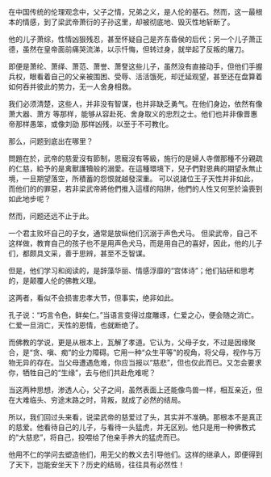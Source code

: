 在中国传统的伦理观念中，父子之情，兄弟之义，是人伦的基石。然而，这一最根本的情感，到了梁武帝萧衍的子孙这里，却被彻底地、毁灭性地斩断了。

他的儿子萧综，性情凶狠残忍，甚至怀疑自己是齐东昏侯的后代；另一个儿子萧正德，虽然在皇帝面前痛哭流涕，以示忏悔，但转过身，就举起了反叛的屠刀。

即便是萧纶、萧绎、萧范、萧誉、萧詧这些儿子，虽然没有直接动手，但他们手握兵权，眼看着自己的父亲被围困、受辱、活活饿死，却迁延观望，甚至还在盘算着如何吞并彼此的势力，无一人舍身相救。

我们必须清楚，这些人，并非没有智谋，也并非缺乏勇气。在他们身边，依然有像萧大器、萧方 等那样，能够从容赴死、舍身取义的忠烈之士。他们也并非像晋惠帝那样愚笨，或像刘劭 那样凶残，以至于不可教化。

那么，问题到底出在哪里？

問題在於，武帝的慈愛沒有節制，恩寵沒有等級，施行的是婦人寺僧那種不分親疏的仁慈，給予的是禽獸護犢般的溺愛。在這種環境下，兒子們對恩典的期望永無止境，一旦期望落空，所積蓄的怨恨就越發深重。
可以说諸位王子天性并非如此，而他们的的罪惡，若非梁武帝將他們推入這樣的陷阱，他們的人性又何至於淪喪到如此地步呢？

然而，问题还远不止于此。

一个君主败坏自己的子女，通常是放纵他们沉溺于声色犬马。
但梁武帝，自己不这样做，教育自己的孩子也不是用声色犬马，而是用自己的喜好，因此，他的儿子们，都颇具文采，善于思辨，甚至不乏智谋。

但是，他们学习和阅读的，是辞藻华丽、情感浮靡的“宫体诗”；他们钻研和思考的，是颠覆人伦的佛教义理。

这两者，看似不会损害忠孝大节，但事实，绝非如此。

孔子说：“巧言令色，鲜矣仁。”当语言变得过度雕琢，仁爱之心，便会随之消亡。仁爱一旦消亡，天性的恩情，也就断绝了。

而佛教的学说，更是从根本上，瓦解了孝道。它认为，父母子女，不过是因缘聚合，是“贪、嗔、痴”的业力障碍。它用一种“众生平等”的视角，将父母，视作与万物无异的存在。当父母遭遇危难，你应当报以“慈悲”，但也仅此而已。又怎会要求你，牺牲自己的“生缘”，去与他们共赴危难呢？

当这两种思想，渗透人心，父子之间，虽然表面上还能像鸟兽一样，相互亲近，但在大难临头、穷途末路之时，背叛，就成了必然的结局。

所以，我们回过头来看，说梁武帝的慈爱过了头，其实并不准确。那根本不是真正的慈爱。他看待自己的儿子，与看待一头猛虎，并无区别。他只是用一种佛教式的“大慈悲”，将自己，投喂给了他亲手养大的猛虎而已。

他用不仁的学问去塑造他们，用无父的教义去引导他们。这样的继承人，即便得到了天下，岂能安坐天下？历史的结局，往往具有必然性！
